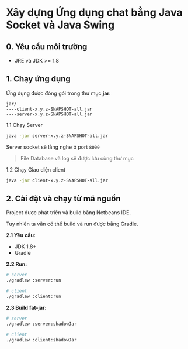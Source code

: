 # Xây dựng Ứng dụng chat bằng Java Socket và Java Swing

## 0. Yêu cầu môi trường

- JRE và JDK >= 1.8

## 1. Chạy ứng dụng

Ứng dụng được đóng gói trong thư mục **jar**:

```
jar/
----client-x.y.z-SNAPSHOT-all.jar
----server-x.y.z-SNAPSHOT-all.jar
```

1.1 Chạy Server

```bash
java -jar server-x.y.z-SNAPSHOT-all.jar
```

Server socket sẽ lắng nghe ở port `8000`

> File Database và log sẽ được lưu cùng thư mục 

1.2 Chạy Giao diện client

```bash
java -jar client-x.y.z-SNAPSHOT-all.jar
```

## 2. Cài đặt và chạy từ mã nguồn

Project được phát triển và build bằng Netbeans IDE.

Tuy nhiên ta vẫn có thể build và run được bằng Gradle.

**2.1 Yêu cầu:**

- JDK 1.8+
- Gradle

**2.2 Run:**

```bash
# server
./gradlew :server:run

# client
./gradlew :client:run
```

**2.3 Build fat-jar:**

```bash
# server
./gradlew :server:shadowJar

# client
./gradlew :client:shadowJar
```

